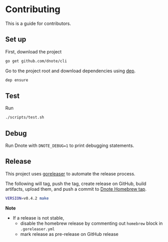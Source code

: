 # Contributing

This is a guide for contributors.

## Set up

First, download the project

```sh
go get github.com/dnote/cli
```

Go to the project root and download dependencies using [dep](https://github.com/golang/dep).

```sh
dep ensure
```

## Test

Run

```sh
./scripts/test.sh
```

## Debug

Run Dnote with `DNOTE_DEBUG=1` to print debugging statements.

## Release

This project uses [goreleaser](https://github.com/goreleaser/goreleaser) to automate the release process.

The following will tag, push the tag, create release on GitHub, build artifacts, upload them, and
push a commit to [Dnote Homebrew tap](https://github.com/dnote/homebrew-dnote).

```sh
VERSION=v0.4.2 make
```

**Note**

- If a release is not stable,
  - disable the homebrew release by commenting out `homebrew` block in `.goreleaser.yml`
  - mark release as pre-release on GitHub release
